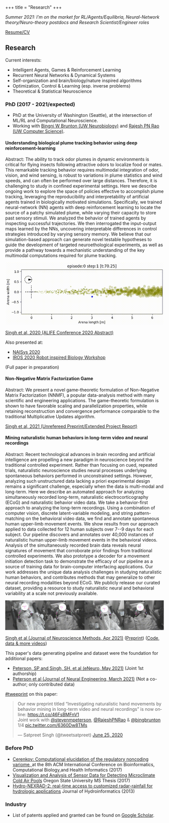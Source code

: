 +++
title = "Research"
+++

_Summer 2021: I'm on the market for RL/Agents/Equilibria, Neural-Network theory/Neuro-theory postdocs and Research Scientist/Engineer roles_

[Resume/CV](https://drive.google.com/file/d/1qBMdnRe6wU1r--T23ZO2_i-TodvLnfe5/view?usp=sharing)

## Research

Current interests: 
* Intelligent Agents, Games & Reinforcement Learning
* Recurrent Neural Networks & Dynamical Systems
* Self-organization and brain/biology/nature inspired algorithms
* Optimization, Control & Learning (esp. inverse problems)
* Theoretical & Statistical Neuroscience 

### PhD (2017 - 2021/expected)
* PhD at the University of Washington (Seattle), at the intersection of ML/RL and Computational Neuroscience. 
* Working with [Bingni W Brunton (UW Neurobiology)](https://www.biology.washington.edu/people/profile/bing-w-brunton) and [Rajesh PN Rao (UW Computer Science)](https://www.cs.washington.edu/people/faculty/rao).

#### Understanding biological plume tracking behavior using deep reinforcement-learning

Abstract: The ability to track odor plumes in dynamic environments is critical for flying insects following attractive odors to localize food or mates. This remarkable tracking behavior requires multimodal integration of odor, vision, and wind sensing, is robust to variations in plume statistics and wind speeds, and can often be performed over large distances. Therefore, it is challenging to study in confined experimental settings. Here we describe ongoing work to explore the space of policies effective to accomplish plume tracking, leveraging the reproducibility and interpretability of artificial agents trained in biologically motivated simulations. Specifically, we trained neural-network (NN) agents with deep reinforcement learning to locate the source of a patchy simulated plume, while varying their capacity to store past sensory stimuli. We analyzed the behavior of trained agents by inspecting successful trajectories. We then interrogated the input-output maps learned by the NNs, uncovering interpretable differences in control strategies introduced by varying sensory memory. We believe that our simulation-based approach can generate novel testable hypotheses to guide the development of targeted neuroethological experiments, as well as provide a pathway towards a mechanistic understanding of the key multimodal computations required for plume tracking.

![Constant Wind Plume Tracking](/oldparams-cropped.gif)


[Singh et al, 2020 (ALIFE Conference 2020 Abstract)](https://direct.mit.edu/isal/proceedings/isal2020/32/750/98465) 

Also presented at:
* [NAISys 2020](https://meetings.cshl.edu/abstracts.aspx?meet=naisys&year=20) 
* [IROS 2020 Robot inspired Biology Workshop](http://gravishlab.ucsd.edu/iros2020/)

(Full paper in preparation)

#### Non-Negative Matrix Factorization Game

Abstract: We present a novel game-theoretic formulation of Non-Negative Matrix Factorization (NNMF), a popular data-analysis method with many scientific and engineering applications. The game-theoretic formulation is shown to have favorable scaling and parallelization properties, while retaining reconstruction and convergence performance comparable to the traditional Multiplicative Updates algorithm.

[Singh et al, 2021 (Unrefereed Preprint/Extended Project Report)](https://arxiv.org/abs/2104.05069)

#### Mining naturalistic human behaviors in long-term video and neural recordings

Abstract: Recent technological advances in brain recording and artificial intelligence are propelling a new paradigm in neuroscience beyond the traditional controlled experiment. Rather than focusing on cued, repeated trials, naturalistic neuroscience studies neural processes underlying spontaneous behaviors performed in unconstrained settings. However, analyzing such unstructured data lacking a priori experimental design remains a significant challenge, especially when the data is multi-modal and long-term. Here we describe an automated approach for analyzing simultaneously recorded long-term, naturalistic electrocorticography (ECoG) and naturalistic behavior video data. We take a behavior-first approach to analyzing the long-term recordings. Using a combination of computer vision, discrete latent-variable modeling, and string pattern-matching on the behavioral video data, we find and annotate spontaneous human upper-limb movement events. We show results from our approach applied to data collected for 12 human subjects over 7--9 days for each subject. Our pipeline discovers and annotates over 40,000 instances of naturalistic human upper-limb movement events in the behavioral videos. Analysis of the simultaneously recorded brain data reveals neural signatures of movement that corroborate prior findings from traditional controlled experiments. We also prototype a decoder for a movement initiation detection task to demonstrate the efficacy of our pipeline as a source of training data for brain-computer interfacing applications. Our work addresses the unique data analysis challenges in studying naturalistic human behaviors, and contributes methods that may generalize to other neural recording modalities beyond ECoG. We publicly release our curated dataset, providing a resource to study naturalistic neural and behavioral variability at a scale not previously available.

![Right Wrist](https://raw.githubusercontent.com/BruntonUWBio/mining2021/master/right_only_1x4_boomerang.gif)

[Singh et al (Journal of Neuroscience Methods, Apr 2021)](https://www.sciencedirect.com/science/article/pii/S0165027021001345)
([Preprint](https://arxiv.org/abs/2001.08349)) ([Code, data & more videos](https://github.com/BruntonUWBio/mining2021)) 

This paper's data generating pipeline and dataset were the foundation for additional papers:
* [Peterson, SP and Singh, SH, et al (eNeuro, May 2021)](https://www.eneuro.org/content/early/2021/05/21/ENEURO.0007-21.2021.abstract) (Joint 1st authorship)
* [Peterson et al (Journal of Neural Engineering, March 2021)](https://iopscience.iop.org/article/10.1088/1741-2552/abda0b/meta) (Not a co-author; only contributed data)

[#tweeprint](https://twitter.com/tweetsatpreet/status/1276201158575452160) on this paper:  
<blockquote class="twitter-tweet"><p lang="en" dir="ltr">Our new preprint titled “Investigating naturalistic hand movements by behavior mining in long-term video and neural recordings” is now online: <a href="https://t.co/46FsBMFnV1">https://t.co/46FsBMFnV1</a><br>Joint work with <a href="https://twitter.com/stevenmpeterson?ref_src=twsrc%5Etfw">@stevenmpeterson</a>, <a href="https://twitter.com/RajeshPNRao?ref_src=twsrc%5Etfw">@RajeshPNRao</a> &amp; <a href="https://twitter.com/bingbrunton?ref_src=twsrc%5Etfw">@bingbrunton</a> <br>1/4 <a href="https://t.co/6360Dw8TMs">pic.twitter.com/6360Dw8TMs</a></p>&mdash; Satpreet Singh (@tweetsatpreet) <a href="https://twitter.com/tweetsatpreet/status/1276201158575452160?ref_src=twsrc%5Etfw">June 25, 2020</a></blockquote> <script async src="https://platform.twitter.com/widgets.js" charset="utf-8"></script>

### Before PhD 

* [Cerenkov: Computational elucidation of the regulatory noncoding variome, ](https://par.nsf.gov/biblio/10049769) at the 8th ACM International Conference on Bioinformatics, Computational Biology,and Health Informatics (2017)
* [Visualization and Analysis of Sensor Data for Detecting Microclimate Cold Air Pools](https://ir.library.oregonstate.edu/concern/graduate_thesis_or_dissertations/k0698d22b) Oregon State University MS Thesis (2017) 
* [Hydro-NEXRAD-2: real-time access to customized radar-rainfall for hydrologic applications](https://iwaponline.com/jh/article/15/2/580/3447/Hydro-NEXRAD-2-real-time-access-to-customized) Journal of Hydroinformatics (2013)

### Industry
* List of patents applied and granted can be found on [Google Scholar](https://scholar.google.com/citations?user=S6wyhngAAAAJ&hl=en). 